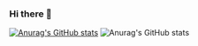 ### Hi there 👋

<!--
**jhoanesTr/jhoanesTr** is a ✨ _special_ ✨ repository because its `README.md` (this file) appears on your GitHub profile.

Here are some ideas to get you started:

- 🔭 I’m currently working on ...
- 🌱 I’m currently learning ...
- 👯 I’m looking to collaborate on ...
- 🤔 I’m looking for help with ...
- 💬 Ask me about ...
- 📫 How to reach me: ...
- 😄 Pronouns: ...
- ⚡ Fun fact: ...
-->
[![Anurag's GitHub stats](https://github-readme-stats.vercel.app/api?username=jhoanesTr)](https://github.com/anuraghazra/github-readme-stats)
![Anurag's GitHub stats](https://github-readme-stats.vercel.app/api?username=jhoanesTr&hide=contribs,prs)
